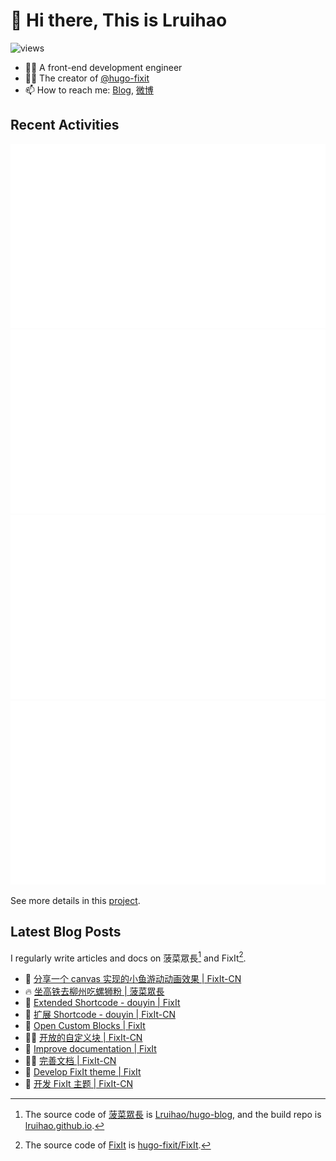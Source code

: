 # 👋 Hi there, This is Lruihao

![views](https://komarev.com/ghpvc/?username=Lruihao&color=ff69b4)

- 👨‍💻 A front-end development engineer
- 👨‍💼 The creator of [@hugo-fixit][hugo-fixit]
- 📫 How to reach me: [Blog][blog], [微博](https://weibo.com/liahao)

## Recent Activities

<div align="center">
    <a href="https://github.com/jstrieb/github-stats#gh-dark-mode-only">
        <img src="https://github.com/Lruihao/github-stats/blob/master/generated/overview.svg#gh-dark-mode-only" />
        <img src="https://github.com/Lruihao/github-stats/blob/master/generated/languages.svg#gh-dark-mode-only" />
    </a>
    <a href="https://github.com/jstrieb/github-stats#gh-light-mode-only">
        <img src="https://github.com/Lruihao/github-stats/blob/master/generated/overview.svg#gh-dark-mode-only#gh-light-mode-only" />
        <img src="https://github.com/Lruihao/github-stats/blob/master/generated/languages.svg#gh-dark-mode-only#gh-light-mode-only" />
    </a>
</div>

See more details in this [project](https://github.com/users/Lruihao/projects/1).

## Latest Blog Posts

I regularly write articles and docs on 菠菜眾長[^1] and FixIt[^2].

<!-- BLOG-POST-LIST:START -->
- 📝 [分享一个 canvas 实现的小鱼游动动画效果 | FixIt-CN](https://fixit.lruihao.cn/zh-cn/guides/flyfish/ "Wed May 22 2024 2:12 AM")
- 🔥 [坐高铁去柳州吃螺狮粉 | 菠菜眾長](https://lruihao.cn/posts/404d6a2/ "Mon May 20 2024 3:41 AM")
- 📝 [Extended Shortcode - douyin | FixIt](https://fixit.lruihao.cn/documentation/content-management/shortcodes/extended/douyin/ "Mon May 20 2024 3:06 AM")
- 📝 [扩展 Shortcode - douyin | FixIt-CN](https://fixit.lruihao.cn/zh-cn/documentation/content-management/shortcodes/extended/douyin/ "Mon May 20 2024 3:06 AM")
- 📝 [Open Custom Blocks | FixIt](https://fixit.lruihao.cn/references/block/ "Thu May 09 2024 2:28 AM")
- 👨‍💻 [开放的自定义块 | FixIt-CN](https://fixit.lruihao.cn/zh-cn/references/block/ "Thu May 09 2024 2:28 AM")
- 📝 [Improve documentation | FixIt](https://fixit.lruihao.cn/contributing/documentation/ "Thu Apr 25 2024 12:30 PM")
- 👨‍💻 [完善文档 | FixIt-CN](https://fixit.lruihao.cn/zh-cn/contributing/documentation/ "Thu Apr 25 2024 12:30 PM")
- 📝 [Develop FixIt theme | FixIt](https://fixit.lruihao.cn/contributing/development/ "Thu Apr 25 2024 12:30 PM")
- 📝 [开发 FixIt 主题 | FixIt-CN](https://fixit.lruihao.cn/zh-cn/contributing/development/ "Thu Apr 25 2024 12:30 PM")

<!-- BLOG-POST-LIST:END -->

<!-- link reference definition -->
[blog]: https://lruihao.cn
[blog-repo]: https://github.com/Lruihao/hugo-blog
[blog-deploy]: https://github.com/Lruihao/lruihao.github.io
[hugo-fixit]: https://github.com/hugo-fixit
[fixit]: https://fixit.lruihao.cn
[fixit-repo]: https://github.com/hugo-fixit/FixIt

<!-- footnote reference definition -->
[^1]: The source code of [菠菜眾長][blog] is [Lruihao/hugo-blog][blog-repo], and the build repo is [lruihao.github.io][blog-deploy].
[^2]: The source code of [FixIt][fixit] is [hugo-fixit/FixIt][fixit-repo].
